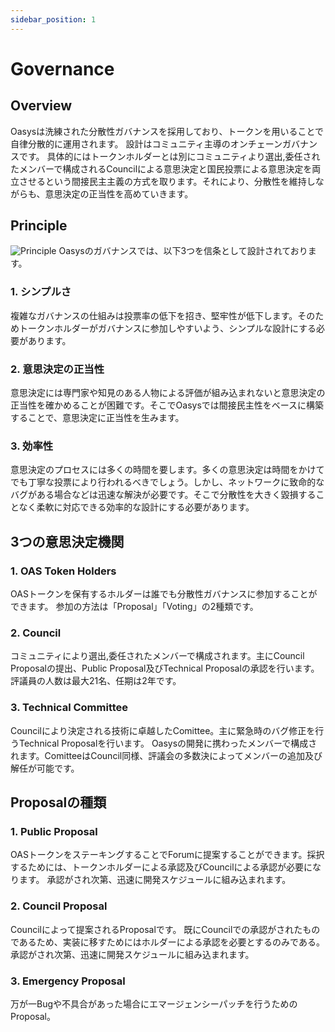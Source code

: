 ```yaml
---
sidebar_position: 1
---
```


# Governance
## Overview
Oasysは洗練された分散性ガバナンスを採用しており、トークンを用いることで自律分散的に運用されます。
設計はコミュニティ主導のオンチェーンガバナンスです。 具体的にはトークンホルダーとは別にコミュニティより選出,委任されたメンバーで構成されるCouncilによる意思決定と国民投票による意思決定を両立させるという間接民主主義の方式を取ります。それにより、分散性を維持しながらも、意思決定の正当性を高めていきます。
## Principle
![Principle](/img/docs/governance/principle.png)
Oasysのガバナンスでは、以下3つを信条として設計されております。
### 1. シンプルさ
複雑なガバナンスの仕組みは投票率の低下を招き、堅牢性が低下します。そのためトークンホルダーがガバナンスに参加しやすいよう、シンプルな設計にする必要があります。
### 2. 意思決定の正当性
意思決定には専門家や知見のある人物による評価が組み込まれないと意思決定の正当性を確かめることが困難です。そこでOasysでは間接民主性をベースに構築することで、意思決定に正当性を生みます。
### 3. 効率性
意思決定のプロセスには多くの時間を要します。多くの意思決定は時間をかけてでも丁寧な投票により行われるべきでしょう。しかし、ネットワークに致命的なバグがある場合などは迅速な解決が必要です。そこで分散性を大きく毀損することなく柔軟に対応できる効率的な設計にする必要があります。
## 3つの意思決定機関
### 1. OAS Token Holders
OASトークンを保有するホルダーは誰でも分散性ガバナンスに参加することができます。
参加の方法は「Proposal」「Voting」の2種類です。
### 2. Council
コミュニティにより選出,委任されたメンバーで構成されます。主にCouncil Proposalの提出、Public Proposal及びTechnical Proposalの承認を行います。
評議員の人数は最大21名、任期は2年です。
### 3. Technical Committee
Councilにより決定される技術に卓越したComittee。主に緊急時のバグ修正を行うTechnical Proposalを行います。
Oasysの開発に携わったメンバーで構成されます。ComitteeはCouncil同様、評議会の多数決によってメンバーの追加及び解任が可能です。
## Proposalの種類
### 1. Public Proposal
OASトークンをステーキングすることでForumに提案することができます。採択するためには、トークンホルダーによる承認及びCouncilによる承認が必要になります。
承認がされ次第、迅速に開発スケジュールに組み込まれます。
### 2. Council Proposal
Councilによって提案されるProposalです。 既にCouncilでの承認がされたものであるため、実装に移すためにはホルダーによる承認を必要とするのみである。
承認がされ次第、迅速に開発スケジュールに組み込まれます。
### 3. Emergency Proposal
万が一Bugや不具合があった場合にエマージェンシーパッチを行うためのProposal。
